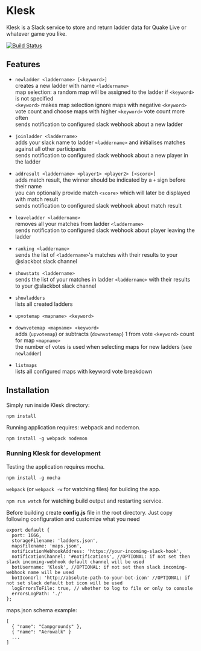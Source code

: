 # Klesk
Klesk is a Slack service to store and return ladder data for Quake Live or whatever game you like.

[![Build Status](https://travis-ci.org/TheOneYouDontLike/Klesk.svg?branch=master)](https://travis-ci.org/TheOneYouDontLike/Klesk)

## Features
- `newladder <laddername> [<keyword>]`<br/>
creates a new ladder with name `<laddername>`<br/>
map selection: a random map will be assigned to the ladder if `<keyword>` is not specified<br/>
`<keyword>` makes map selection ignore maps with negative `<keyword>` vote count and choose maps with higher `<keyword>` vote count more often<br />
sends notification to configured slack webhook about a new ladder

- `joinladder <laddername>`<br/>
adds your slack name to ladder `<laddername>` and initialises matches against all other participants<br/>
sends notification to configured slack webhook about a new player in the ladder

- `addresult <laddername> <player1> <player2> [<score>]`<br/>
adds match result, the winner should be indicated by a `+` sign before their name<br/>
you can optionally provide match `<score>` which will later be displayed with match result<br/>
sends notification to configured slack webhook about match result

- `leaveladder <laddername>`<br/>
removes all your matches from ladder `<laddername>`<br/>
sends notification to configured slack webhook about player leaving the ladder

- `ranking <laddername>`<br/>
sends the list of `<laddername>`'s matches with their results to your @slackbot slack channel

- `showstats <laddername>`<br/>
sends the list of your matches in ladder `<laddername>` with their results to your @slackbot slack channel

- `showladders`<br/>
lists all created ladders

- `upvotemap <mapname> <keyword>`
- `downvotemap <mapname> <keyword>`<br/>
adds (`upvotemap`) or subtracts (`downvotemap`) 1 from vote `<keyword>` count for map `<mapname>`<br/>
the number of votes is used when selecting maps for new ladders (see `newladder`)

- `listmaps`<br/>
lists all configured maps with keyword vote breakdown

## Installation
Simply run inside Klesk directory:

`npm install`

Running application requires: webpack and nodemon.

`npm install -g webpack nodemon`

### Running Klesk for development
Testing the application requires mocha.

`npm install -g mocha`

`webpack` (or `webpack -w` for watching files) for building the app.

`npm run watch` for watching build output and restarting service.

Before building create **config.js** file in the root directory.
Just copy following configuration and customize what you need

```
export default {
  port: 1666,
  storageFilename: 'ladders.json',
  mapsFilename: 'maps.json',
  notificationWebhookAddress: 'https://your-incoming-slack-hook',
  notificationChannel: '#notifications', //OPTIONAL: if not set then slack incoming-webhook default channel will be used
  botUsername: 'Klesk', //OPTIONAL: if not set then slack incoming-webhook name will be used
  botIconUrl: 'http://absolute-path-to-your-bot-icon' //OPTIONAL: if not set slack default bot icon will be used
  logErrorsToFile: true, // whether to log to file or only to console
  errorsLogPath: './'
};
```

maps.json schema example:

```
[
  { "name": "Campgrounds" },
  { "name": "Aerowalk" }
  ...
]
```
